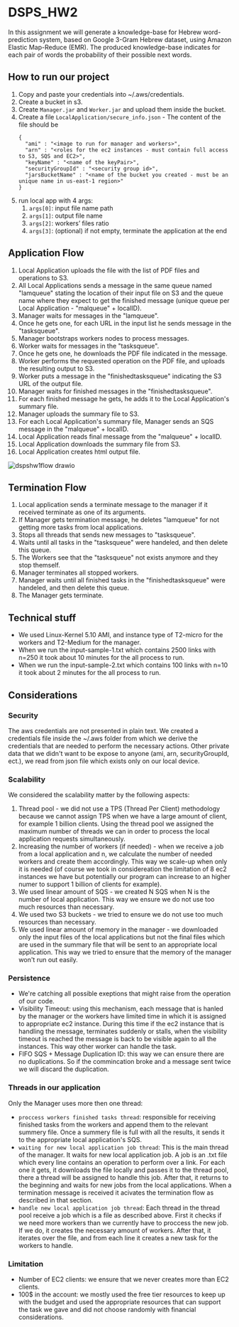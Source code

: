 # DSPS_HW2
In this assignment we will generate a knowledge-base for Hebrew word-prediction system, based on Google 3-Gram Hebrew dataset, using Amazon Elastic Map-Reduce (EMR).
The produced knowledge-base indicates for each pair of words the probability of their possible next words.
## How to run our project
1. Copy and paste your credentials into ~/.aws/credentials.
2. Create a bucket in s3.
3. Create `Manager.jar` and `Worker.jar` and upload them inside the bucket.
4. Create a file `LocalApplication/secure_info.json` -
  The content of the file should be
    ```
    {
      "ami" : "<image to run for manager and workers>",
      "arn" : "<roles for the ec2 instances - must contain full access to S3, SQS and EC2>",
      "keyName" : "<name of the keyPair>",
      "securityGroupId" : "<security group id>",
      "jarsBucketName" : "<name of the bucket you created - must be an unique name in us-east-1 region>"
    }
   ```
5. run local app with 4 args:
   1. `args[0]`: input file name path
   2. `args[1]`: output file name
   3. `args[2]`: workers’ files ratio 
   4. `args[3]`: (optional) if not empty, terminate the application at the end
## Application Flow
1. Local Application uploads the file with the list of PDF files and operations to S3.
2. All Local Applications sends a message in the same queue named "lamqueue" stating the location of their input file on S3 and the queue name where they expect to get the finished message (unique queue per Local Application - "malqueue" + localID).
3. Manager waits for messages in the "lamqueue".
4. Once he gets one, for each URL in the input list he sends message in the "tasksqueue".
5. Manager bootstraps workers nodes to process messages.
6. Worker waits for messages in the "tasksqueue".
7. Once he gets one, he downloads the PDF file indicated in the message.
8. Worker performs the requested operation on the PDF file, and uploads the resulting output to S3.
9. Worker puts a message in the "finishedtasksqueue" indicating the S3 URL of the output file.
10. Manager waits for finished messages in the "finishedtasksqueue".
11. For each finished message he gets, he adds it to the Local Application's summary file.
12. Manager uploads the summary file to S3.
13. For each Local Application's summary file, Manager sends an SQS message in the "malqueue" + localID.
14. Local Application reads final message from the "malqueue" + localID.
15. Local Application downloads the summary file from S3.
16. Local Application creates html output file.

![dspshw1flow drawio](https://user-images.githubusercontent.com/48298162/144744422-c58abe04-9201-4869-bd95-36cbdbaede14.png)

## Termination Flow
1. Local application sends a terminate message to the manager if it received terminate as one of its arguments.
2. If Manager gets termination message, he deletes "lamqueue" for not getting more tasks from local applications.
3. Stops all threads that sends new messages to "tasksqueue".
4. Waits until all tasks in the "tasksqueue" were handeled, and then delete this queue.
5. The Workers see that the "tasksqueue" not exists anymore and they stop themself.
6. Manager terminates all stopped workers.
7. Manager waits until all finished tasks in the "finishedtasksqueue" were handeled, and then delete this queue.
8. The Manager gets terminate.

## Technical stuff
- We used Linux-Kernel 5.10 AMI, and instance type of T2-micro for the workers and T2-Medium for the manager.
- When we run the input-sample-1.txt which contains 2500 links with n=250 it took about 10 minutes for the all process to run.
- When we run the input-sample-2.txt which contains 100 links with n=10 it took about 2 minutes for the all process to run.

## Considerations
### Security
The aws credentials are not presented in plain text. We created a credentials file inside the ~/.aws folder from which we derive the credentials that are needed to perform the necessary actions. Other private data that we didn't want to be expose to anyone (ami, arn, securityGroupId, ect.), we read from json file which exists only on our local device.
### Scalability
We considered the scalability matter by the following aspects:
1. Thread pool - we did not use a TPS (Thread Per Client) methodology because we cannot assign TPS when we have a large amount of client, for example 1 billion clients. Using the thread pool we assigned the maximum number of threads we can in order to process the local application requests simultaneously.
2. Increasing the number of workers (if needed) - when we receive a job from a local application and n, we calculate the number of needed workers and create them accordingly. This way we scale-up when only it is needed (of course we took in considereation the limitation of 8 ec2 instances we have but potentially our program can increase to an higher numer to support 1 billion of clients for example).
3. We used linear amount of SQS - we created N SQS when N is the number of local application. This way we ensure we do not use too much resources than necessary.
4. We used two S3 buckets - we tried to ensure we do not use too much resources than necessary.
5. We used linear amount of memory in the manager - we downloaded only the input files of the local applications but not the final files which are used in the summary file that will be sent to an appropriate local application. This way we tried to ensure that the memory of the manager won't run out easily.
### Persistence
- We're catching all possible exeptions that might raise from the operation of our code.
- Visibility Timeout: using this mechanism, each message that is hanled by the manager or the workers have limited time in which it is assigned to appropriate ec2 instance. During this time if the ec2 instance that is handling the message, terminates suddenly or stalls, when the visibility timeout is reached the message is back to be visible again to all the instances. This way other worker can handle the task.
- FIFO SQS + Message Duplication ID: this way we can ensure there are no duplications. So if the commincation broke and a message sent twice we will discard the duplication.
### Threads in our application
Only the Manager uses more then one thread:
- `proccess workers finished tasks thread`: responsible for receiving finished tasks from the workers and append them to the relevant summery file. Once a summery file is full with all the results, it sends it to the appropriate local application's SQS. 
- `waiting for new local application job thread`: This is the main thread of the manager. It waits for new local application job. A job is an .txt file which every line contains an operation to perform over a link. For each one it gets, it downloads the file locally and passes it to the thread pool, there a thread will be assigned to handle this job. After that, it returns to the beginning and waits for new jobs from the local applications.
When a termination message is received it acivates the termination flow as described in that section.
- `handle new local application job thread`: Each thread in the thread pool receive a job which is a file as described above. First it checks if we need more workers than we currently have to proccess the new job. If we do, it creates the necessary amount of workers. After that, it iterates over the file, and from each line it creates a new task for the workers to handle.
### Limitation
- Number of EC2 clients: we ensure that we never creates more than <aws limitation number> EC2 clients.
- 100$ in the account: we mostly used the free tier resources to keep up with the budget and used the appropriate resources that can support the task we gave and did not choose randomly with financial considerations.

